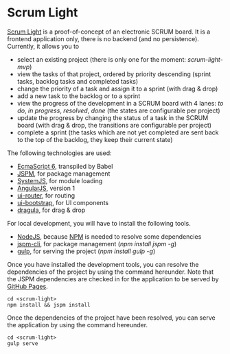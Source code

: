 # Scrum Light
[Scrum Light](http://thomas-jakemeyn.github.io/) is a proof-of-concept of an electronic SCRUM board.
It is a frontend application only, there is no backend (and no persistence). Currently, it allows you to
* select an existing project (there is only one for the moment: *scrum-light-mvp*)
* view the tasks of that project, ordered by priority descending (sprint tasks, backlog tasks and completed tasks)
* change the priority of a task and assign it to a sprint (with drag & drop)
* add a new task to the backlog or to a sprint
* view the progress of the development in a SCRUM board with 4 lanes: *to do*,  *in progress*, *resolved*, *done* (the states are configurable per project)
* update the progress by changing the status of a task in the SCRUM board (with drag & drop, the transitions are configurable per project)
* complete a sprint (the tasks which are not yet completed are sent back to the top of the backlog, they keep their current state)

The following technologies are used:
* [EcmaScript 6](http://es6-features.org/), transpiled by Babel
* [JSPM](http://jspm.io/), for package management
* [SystemJS](https://github.com/systemjs/systemjs), for module loading
* [AngularJS](https://angularjs.org/), version 1
* [ui-router](https://github.com/angular-ui/ui-router), for routing
* [ui-bootstrap](https://angular-ui.github.io/bootstrap/), for UI components
* [dragula](https://github.com/bevacqua/angular-dragula), for drag & drop

For local development, you will have to install the following tools.
* [NodeJS](https://nodejs.org/en/), because [NPM](https://www.npmjs.com/) is needed to resolve some dependencies 
* [jspm-cli](https://github.com/jspm/jspm-cli), for package management (*npm install jspm -g*)
* [gulp](http://gulpjs.com/), for serving the project (*npm install gulp -g*)

Once you have installed the development tools, you can resolve the dependencies of the project by using the command 
hereunder. Note that the JSPM dependencies are checked in for the application to be served by 
[GitHub Pages](https://pages.github.com/).
```
cd <scrum-light>
npm install && jspm install
```

Once the dependencies of the project have been resolved, you can serve the application by using the command hereunder.
```
cd <scrum-light>
gulp serve
```